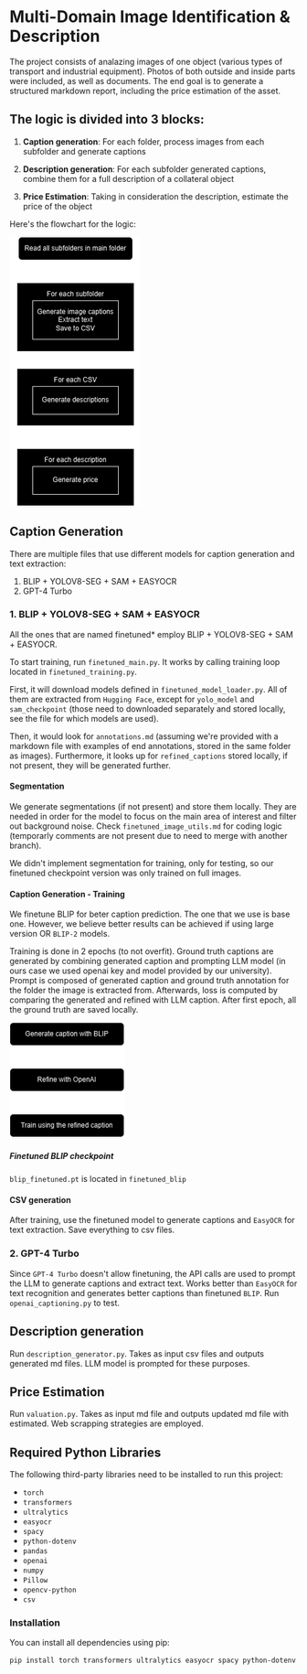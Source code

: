 # Multi-Domain Image Identification & Description

The project consists of analazing images of one object (various types of transport and industrial equipment). Photos of both outside and inside parts were included, as well as documents. The end goal is to generate a structured markdown report, including the price estimation of the asset. 

## The logic is divided into 3 blocks:

1. **Caption generation**: For each folder, process images from each subfolder and generate captions

2. **Description generation**: For each subfolder generated captions, combine them for a full description of a collateral object

3. **Price Estimation**: Taking in consideration the description, estimate the price of the object

Here's the flowchart for the logic:

![Alt text](Flowchart_2.png)

## Caption Generation

There are multiple files that use different models for caption generation and text extraction:

1. BLIP + YOLOV8-SEG + SAM + EASYOCR
2. GPT-4 Turbo

### 1. BLIP + YOLOV8-SEG + SAM + EASYOCR

All the ones that are named finetuned\* employ BLIP + YOLOV8-SEG + SAM + EASYOCR.

To start training, run `finetuned_main.py`. It works by calling training loop located in `finetuned_training.py`. 

First, it will download models defined in `finetuned_model_loader.py`. All of them are extracted from `Hugging Face`, except for `yolo_model` and `sam_checkpoint` (those need to downloaded separately and stored locally, see the file for which models are used).

Then, it would look for `annotations.md` (assuming we're provided with a markdown file with examples of end annotations, stored in the same folder as images). Furthermore, it looks up for `refined_captions` stored locally, if not present, they will be generated further. 

#### Segmentation

We generate segmentations (if not present) and store them locally. They are needed in order for the model to focus on the main area of interest and filter out background noise.
Check `finetuned_image_utils.md` for coding logic (temporarly comments are not present due to need to merge with another branch). 

We didn't implement segmentation for training, only for testing, so our finetuned checkpoint version was only trained on full images.

#### Caption Generation - Training

We finetune BLIP for beter caption prediction. The one that we use is base one. However, we believe better results can be achieved if using large version OR `BLIP-2` models.

Training is done in 2 epochs (to not overfit). Ground truth captions are generated by combining generated caption and prompting LLM model (in ours case we used openai key and model provided by our university). Prompt is composed of generated caption and ground truth annotation for the folder the image is extracted from. Afterwards, loss is computed by comparing the generated and refined with LLM caption. After first epoch, all the ground truth are saved locally.

![Alt text](Flowchart_3.png)

##### Finetuned BLIP checkpoint

`blip_finetuned.pt` is located in `finetuned_blip`

#### CSV generation

After training, use the finetuned model to generate captions and `EasyOCR` for text extraction. Save everything to csv files.

### 2. GPT-4 Turbo

Since `GPT-4 Turbo` doesn't allow finetuning, the API calls are used to prompt the LLM to generate captions and extract text. Works better than `EasyOCR` for text recognition and generates better captions than finetuned `BLIP`. Run `openai_captioning.py` to test.

## Description generation

Run `description_generator.py`. Takes as input csv files and outputs generated md files. LLM model is prompted for these purposes.

## Price Estimation

Run `valuation.py`. Takes as input md file and outputs updated md file with estimated. Web scrapping strategies are employed.

## Required Python Libraries

The following third-party libraries need to be installed to run this project:

- `torch`
- `transformers`
- `ultralytics`
- `easyocr`
- `spacy`
- `python-dotenv`
- `pandas`
- `openai`
- `numpy`
- `Pillow`
- `opencv-python`
- `csv`

### Installation

You can install all dependencies using pip:

```bash
pip install torch transformers ultralytics easyocr spacy python-dotenv pandas openai numpy Pillow opencv-python csv

```
